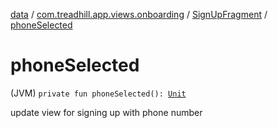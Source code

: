 [data](../../index.md) / [com.treadhill.app.views.onboarding](../index.md) / [SignUpFragment](index.md) / [phoneSelected](./phone-selected.md)

# phoneSelected

(JVM) `private fun phoneSelected(): `[`Unit`](https://kotlinlang.org/api/latest/jvm/stdlib/kotlin/-unit/index.html)

update view for signing up with phone number

